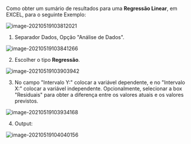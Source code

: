 Como obter um sumário de resultados para uma **Regressão Linear**, em EXCEL, para o seguinte Exemplo:

![image-20210519103812021](img/image-20210519103812021.png)

1. Separador Dados, Opção "Análise de Dados".

![image-20210519103841266](img/image-20210519103841266.png)

2. Escolher o tipo **Regressão**.

![image-20210519103903942](img/image-20210519103903942.png)

3. No campo "Intervalo Y:" colocar a variável dependente, e no "Intervalo X:" colocar a variável independente. Opcionalmente, selecionar a box "Residuais" para obter a diferença entre os valores atuais e os valores previstos.

![image-20210519103934168](img/image-20210519103934168.png)

4. Output:

![image-20210519104040156](img/image-20210519104040156.png)
